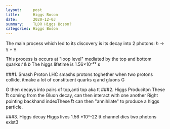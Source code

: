 ```yaml
---
layout:     post
title:      Higgs Boson
date:       2020-12-03
summary:    TLDR Higgs Boson?
categories: Higgs Boson
---
```



The main process which led to its discovery is its decay into 2 photons:  ℎ → γ + γ

This process is occurs at "loop level" mediated by the top and bottom quarks 𝑡 & 𝑏
The higgs lifetime is 1.56×10⁻²² s

    
###1. Smash Proton
LHC smashs protons toghether when two protons collide, itmake a lot of constituent quarks q and gluons G

G then decays into pairs of top,anti top aka tt
###2. Higgs Produciton
These t̅t coming from the Gluon decay, can then interact with one another
Right pointing backhand indexThese t̅t can then "annihilate" to produce a higgs particle.

###3. Higgs decay
Higgs lives 1.56 *10^-22
tt channel dies
two photons exist3
